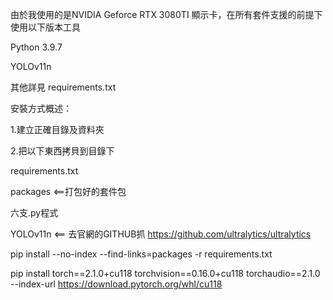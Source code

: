 由於我使用的是NVIDIA Geforce RTX 3080TI 顯示卡，在所有套件支援的前提下使用以下版本工具

Python 3.9.7

YOLOv11n

其他詳見 requirements.txt

安裝方式概述：

1.建立正確目錄及資料夾

2.把以下東西拷貝到目錄下

requirements.txt

packages <==打包好的套件包

六支.py程式  

YOLOv11n <== 去官網的GITHUB抓  https://github.com/ultralytics/ultralytics

pip install --no-index --find-links=packages -r requirements.txt

pip install torch==2.1.0+cu118 torchvision==0.16.0+cu118 torchaudio==2.1.0 --index-url https://download.pytorch.org/whl/cu118



